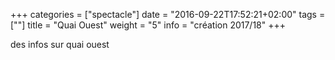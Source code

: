+++
categories = ["spectacle"]
date = "2016-09-22T17:52:21+02:00"
tags = [""]
title = "Quai Ouest"
weight = "5"
info = "création 2017/18"
+++

des infos sur quai ouest
